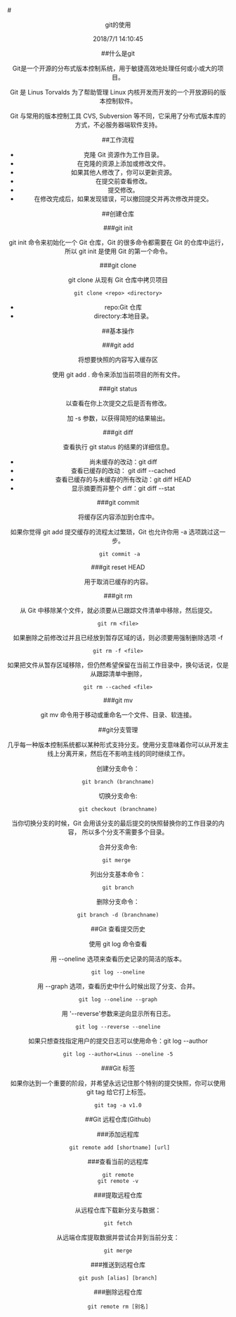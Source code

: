 #<center>git的使用

2018/7/1 14:10:45 

##什么是git

Git是一个开源的分布式版本控制系统，用于敏捷高效地处理任何或小或大的项目。

Git 是 Linus Torvalds 为了帮助管理 Linux 内核开发而开发的一个开放源码的版本控制软件。

Git 与常用的版本控制工具 CVS, Subversion 等不同，它采用了分布式版本库的方式，不必服务器端软件支持。

##工作流程

- 克隆 Git 资源作为工作目录。
- 在克隆的资源上添加或修改文件。
- 如果其他人修改了，你可以更新资源。
- 在提交前查看修改。
- 提交修改。
- 在修改完成后，如果发现错误，可以撤回提交并再次修改并提交。

##创建仓库

###git init

git init 命令来初始化一个 Git 仓库，Git 的很多命令都需要在 Git 的仓库中运行，所以 git init 是使用 Git 的第一个命令。

###git clone

git clone 从现有 Git 仓库中拷贝项目

    git clone <repo> <directory>

- repo:Git 仓库
- directory:本地目录。

##基本操作

###git add

将想要快照的内容写入缓存区

使用 git add . 命令来添加当前项目的所有文件。

###git status

以查看在你上次提交之后是否有修改。

加 -s 参数，以获得简短的结果输出。

###git diff

查看执行 git status 的结果的详细信息。

- 尚未缓存的改动：git diff
- 查看已缓存的改动： git diff --cached
- 查看已缓存的与未缓存的所有改动：git diff HEAD
- 显示摘要而非整个 diff：git diff --stat

###git commit

将缓存区内容添加到仓库中。

如果你觉得 git add 提交缓存的流程太过繁琐，Git 也允许你用 -a 选项跳过这一步。

     git commit -a

###git reset HEAD

用于取消已缓存的内容。

###git rm

从 Git 中移除某个文件，就必须要从已跟踪文件清单中移除，然后提交。

    git rm <file>

如果删除之前修改过并且已经放到暂存区域的话，则必须要用强制删除选项 -f

    git rm -f <file>

如果把文件从暂存区域移除，但仍然希望保留在当前工作目录中，换句话说，仅是从跟踪清单中删除，

    git rm --cached <file>

###git mv

git mv 命令用于移动或重命名一个文件、目录、软连接。

##git分支管理

几乎每一种版本控制系统都以某种形式支持分支。使用分支意味着你可以从开发主线上分离开来，然后在不影响主线的同时继续工作。

创建分支命令：

    git branch (branchname)

切换分支命令:

    git checkout (branchname)

当你切换分支的时候，Git 会用该分支的最后提交的快照替换你的工作目录的内容， 所以多个分支不需要多个目录。

合并分支命令:

    git merge 

列出分支基本命令：

    git branch

删除分支命令：

    git branch -d (branchname)

##Git 查看提交历史

使用 git log 命令查看

用 --oneline 选项来查看历史记录的简洁的版本。

    git log --oneline

用 --graph 选项，查看历史中什么时候出现了分支、合并。

    git log --oneline --graph

用 '--reverse'参数来逆向显示所有日志。

    git log --reverse --oneline

如果只想查找指定用户的提交日志可以使用命令：git log --author

    git log --author=Linus --oneline -5

###Git 标签

如果你达到一个重要的阶段，并希望永远记住那个特别的提交快照，你可以使用 git tag 给它打上标签。

    git tag -a v1.0

##Git 远程仓库(Github)

###添加远程库

     git remote add [shortname] [url]

###查看当前的远程库

    git remote
    git remote -v

###提取远程仓库

从远程仓库下载新分支与数据：

    git fetch

从远端仓库提取数据并尝试合并到当前分支：

    git merge

###推送到远程仓库

    git push [alias] [branch]

###删除远程仓库

    git remote rm [别名]